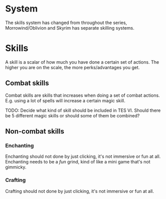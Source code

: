 # System

The skills system has changed from throughout the series, Morrowind/Oblivion and Skyrim has separate skilling systems.

# Skills

A skill is a scalar of how much you have done a certain set of actions. The higher you are on the scale, the more perks/advantages you get.

## Combat skills

Combat skills are skills that increases when doing a set of combat actions. E.g. using a lot of spells will increase a certain magic skill.

TODO: Decide what kind of skill should be included in TES VI. Should there be 5 different magic skills or should some of them be combined?

## Non-combat skills

### Enchanting

Enchanting should not done by just clicking, it's not immersive or fun at all. Enchanting needs to be a *fun* grind, kind of like a mini game that's not gimmicky.

### Crafting

Crafting should not done by just clicking, it's not immersive or fun at all.
